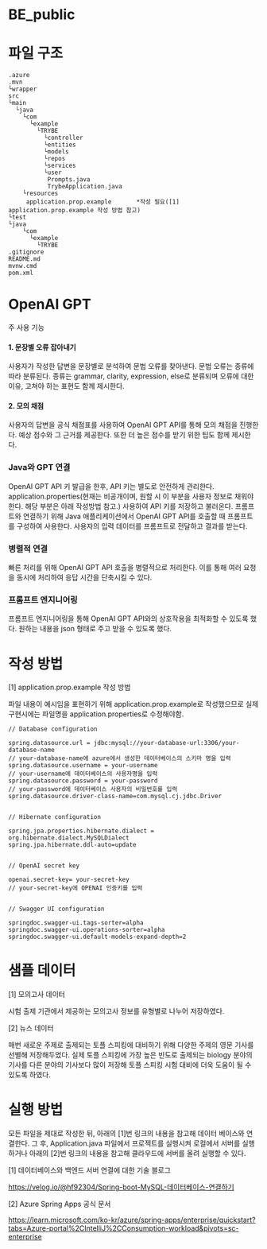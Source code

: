# BE_public




# 파일 구조		


	.azure
	.mvn
	└wrapper
	src
	└main
	  └java
	    └com    
	      └example      
	        └TRYBE	
	          └controller	  
	          └entities	  
	          └models	  
	          └repos	  
	          └services	  
	          └user	  
	           Prompts.java	   
	           TrybeApplication.java	   
	    └resources    
	     application.prop.example		*작성 필요([1] application.prop.example 작성 방법 참고)     
	└test
	└java
	    └com    
	      └example      
	        └TRYBE	
	.gitignore
	README.md
	mvnw.cmd
	pom.xml


# OpenAI GPT 

주 사용 기능 
#### 1. 문장별 오류 잡아내기

사용자가 작성한 답변을 문장별로 분석하여 문법 오류를 찾아낸다. 문법 오류는 종류에 따라 분류된다. 종류는 grammar, clarity, expression, else로 분류되며 오류에 대한 이유, 고쳐야 하는 표현도 함께 제시한다. 

#### 2. 모의 채점
사용자의 답변을 공식 채점표를 사용하여 OpenAI GPT API를 통해 모의 채점을 진행한다. 예상 점수와 그 근거를 제공한다. 또한 더 높은 점수를 받기 위한 팁도 함께 제시한다.

### Java와 GPT 연결
OpenAI GPT API 키 발급을 한후, API 키는 별도로 안전하게 관리한다. application.properties(현재는 비공개이며, 원할 시 이 부분을 사용자 정보로 채워야 한다. 해당 부분은 아래 작성방법 참고.) 사용하여 API 키를 저장하고 불러온다.
프롬프트와 연결하기 위해 Java 애플리케이션에서 OpenAI GPT API를 호출할 때 프롬프트를 구성하여 사용한다. 사용자의 입력 데이터를 프롬프트로 전달하고 결과를 받는다.

### 병렬적 연결

빠른 처리를 위해 OpenAI GPT API 호출을 병렬적으로 처리한다. 이를 통해 여러 요청을 동시에 처리하여 응답 시간을 단축시킬 수 있다.

### 프롬프트 엔지니어링
프롬프트 엔지니어링을 통해 OpenAI GPT API와의 상호작용을 최적화할 수 있도록 했다. 원하는 내용을 json 형태로 주고 받을 수 있도록 했다.



# 작성 방법	


[1] application.prop.example 작성 방법

파일 내용이 예시임을 표현하기 위해 application.prop.example로 작성했으므로 실제 구현시에는 파일명을 application.properties로 수정해야함.

	// Database configuration
 
	spring.datasource.url = jdbc:mysql://your-database-url:3306/your-database-name
	// your-database-name에 azure에서 생성한 데이터베이스의 스키마 명을 입력
	spring.datasource.username = your-username
	// your-username에 데이터베이스의 사용자명을 입력
	spring.datasource.password = your-password
	// your-password에 데이터베이스 사용자의 비밀번호를 입력
	spring.datasource.driver-class-name=com.mysql.cj.jdbc.Driver


	// Hibernate configuration
 
	spring.jpa.properties.hibernate.dialect = org.hibernate.dialect.MySQLDialect
	spring.jpa.hibernate.ddl-auto=update


	// OpenAI secret key
 
	openai.secret-key= your-secret-key
	// your-secret-key에 OPENAI 인증키를 입력

 
	// Swagger UI configuration
 
	springdoc.swagger-ui.tags-sorter=alpha
	springdoc.swagger-ui.operations-sorter=alpha
	springdoc.swagger-ui.default-models-expand-depth=2




# 샘플 데이터

[1] 모의고사 데이터

시험 출제 기관에서 제공하는 모의고사 정보를 유형별로 나누어 저장하였다.

[2] 뉴스 데이터

매번 새로운 주제로 출제되는 토플 스피킹에 대비하기 위해 다양한 주제의 영문 기사를 선별해 저장해두었다. 실제 토플 스피킹에 가장 높은 빈도로 출제되는 biology 분야의 기사를 다른 분야의 기사보다 많이 저장해 토플 스피킹 시험 대비에 더욱 도움이 될 수 있도록 하였다.




# 실행 방법

모든 파일을 제대로 작성한 뒤, 아래의 [1]번 링크의 내용을 참고해 데이터 베이스와 연결한다. 그 후, Application.java 파일에서 프로젝트를 실행시켜 로컬에서 서버를 실행하거나 아래의 [2]번 링크의 내용을 참고해 클라우드에 서버를 올려 실행할 수 있다.

[1] 데이터베이스와 백엔드 서버 연결에 대한 기술 블로그

https://velog.io/@hf92304/Spring-boot-MySQL-데이터베이스-연결하기

[2] Azure Spring Apps 공식 문서

https://learn.microsoft.com/ko-kr/azure/spring-apps/enterprise/quickstart?tabs=Azure-portal%2CIntelliJ%2CConsumption-workload&pivots=sc-enterprise
